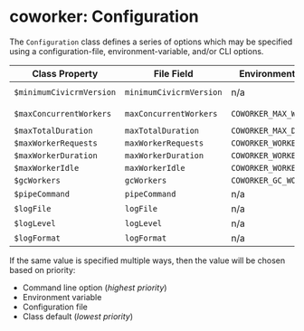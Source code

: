 # coworker: Configuration

The `Configuration` class defines a series of options which may be specified using a configuration-file,
environment-variable, and/or CLI options.

| Class Property | File Field | Environment Variable | CLI Option |
| -- | -- | -- | -- |
| `$minimumCivicrmVersion` | `minimumCivicrmVersion` | n/a                        | `-d minimumCivicrmVersion=X` |
| `$maxConcurrentWorkers`  | `maxConcurrentWorkers`  | `COWORKER_MAX_WORKERS`     | `-d maxConcurrentWorkers=X` |
| `$maxTotalDuration`      | `maxTotalDuration`      | `COWORKER_MAX_DURATION`    | `-d maxTotalDuration=X` |
| `$maxWorkerRequests`     | `maxWorkerRequests`     | `COWORKER_WORKER_REQUESTS` | `-d maxWorkerRequests=X` |
| `$maxWorkerDuration`     | `maxWorkerDuration`     | `COWORKER_WORKER_DURATION` | `-d maxWorkerDuration=X` |
| `$maxWorkerIdle`         | `maxWorkerIdle`         | `COWORKER_WORKER_IDLE`     | `-d maxWorkerIdle=X`     |
| `$gcWorkers`             | `gcWorkers`             | `COWORKER_GC_WORKERS`      | `-d gcWorkers=X` |
| `$pipeCommand`           | `pipeCommand`           | n/a                        | `--pipe=X` |
| `$logFile`               | `logFile`               | n/a                        | `--log=X` |
| `$logLevel`              | `logLevel`              | n/a                        | `-v` or `-vv` |
| `$logFormat`             | `logFormat`             | n/a                        | `-d logFormat=X` |

If the same value is specified multiple ways, then the value will be chosen based on priority:

* Command line option (*highest priority*)
* Environment variable
* Configuration file
* Class default (*lowest priority*)
